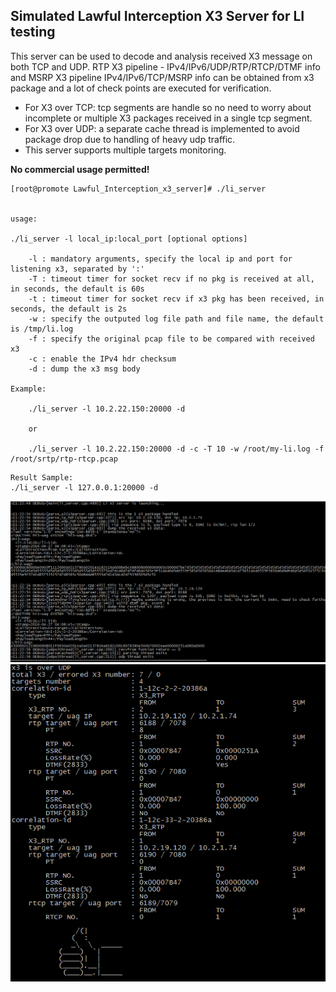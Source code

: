 **Simulated Lawful Interception X3 Server for LI testing**
---
This server can be used to decode and analysis received X3 message on both TCP and UDP. RTP X3 pipeline - IPv4/IPv6/UDP/RTP/RTCP/DTMF info and MSRP X3 pipeline IPv4/IPv6/TCP/MSRP info can be obtained from x3 package and a lot of check points are executed for verification.  
- For X3 over TCP: tcp segments are handle so no need to worry about incomplete or multiple X3 packages received in a single tcp segment.
- For X3 over UDP: a separate cache thread is implemented to avoid package drop due to handling of heavy udp traffic. 
- This server supports multiple targets monitoring.  

**No commercial usage permitted!**  
```
[root@promote Lawful_Interception_x3_server]# ./li_server 


usage:

./li_server -l local_ip:local_port [optional options]

    -l : mandatory arguments, specify the local ip and port for listening x3, separated by ':'
    -T : timeout timer for socket recv if no pkg is received at all, in seconds, the default is 60s
    -t : timeout timer for socket recv if x3 pkg has been received, in seconds, the default is 2s
    -w : specify the outputed log file path and file name, the default is /tmp/li.log
    -f : specify the original pcap file to be compared with received x3
    -c : enable the IPv4 hdr checksum
    -d : dump the x3 msg body

Example:

    ./li_server -l 10.2.22.150:20000 -d

    or

    ./li_server -l 10.2.22.150:20000 -d -c -T 10 -w /root/my-li.log -f /root/srtp/rtp-rtcp.pcap
```
```
Result Sample:
./li_server -l 127.0.0.1:20000 -d
```
![](./snapshot/snapshot1.png "")
![](./snapshot/snapshot2.png "")
